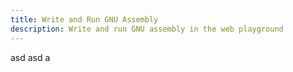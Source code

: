 ```yaml
---
title: Write and Run GNU Assembly
description: Write and run GNU assembly in the web playground
---
```



asd asd a

